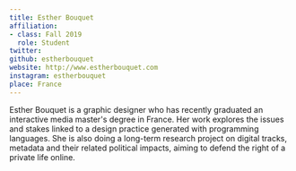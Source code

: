 ```yaml
---
title: Esther Bouquet
affiliation:
- class: Fall 2019
  role: Student
twitter:
github: estherbouquet
website: http://www.estherbouquet.com
instagram: estherbouquet
place: France
---
```

Esther Bouquet is a graphic designer who has recently graduated an interactive media master's degree in France. Her work explores the issues and stakes linked to a design practice generated with programming languages. She is also doing a long-term research project on digital tracks, metadata and their related political impacts, aiming to defend the right of a private life online.
